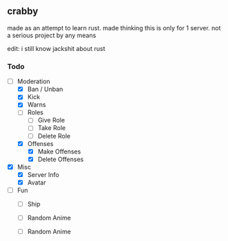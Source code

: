 ## crabby

made as an attempt to learn rust. made thinking this is only for 1 server. not a serious project by any means

edit: i still know jackshit about rust

### Todo

- [ ] Moderation
    - [x] Ban / Unban 
    - [x] Kick 
    - [x] Warns
    - [ ] Roles
        - [ ] Give Role 
        - [ ] Take Role 
        - [ ] Delete Role
    - [x] Offenses
        - [x] Make Offenses 
        - [x] Delete Offenses
- [x] Misc
    - [x] Server Info 
    - [x] Avatar
- [ ] Fun
    - [ ] Ship
    - [ ] Random Anime 
    - [ ] Random Anime

